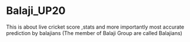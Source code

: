 # Balaji_UP20
This is about live cricket score ,stats and more importantly most accurate prediction by balajians (The member of Balaji Group are called Balajians)
